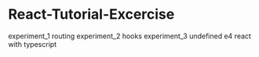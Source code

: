 # React-Tutorial-Excercise
experiment_1 routing
experiment_2 hooks
experiment_3 undefined
e4 react with typescript